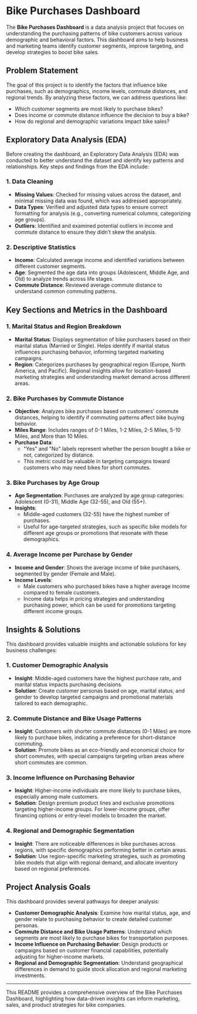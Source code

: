 # Bike Purchases Dashboard

The **Bike Purchases Dashboard** is a data analysis project that focuses on understanding the purchasing patterns of bike customers across various demographic and behavioral factors. This dashboard aims to help business and marketing teams identify customer segments, improve targeting, and develop strategies to boost bike sales.

## Problem Statement

The goal of this project is to identify the factors that influence bike purchases, such as demographics, income levels, commute distances, and regional trends. By analyzing these factors, we can address questions like:
- Which customer segments are most likely to purchase bikes?
- Does income or commute distance influence the decision to buy a bike?
- How do regional and demographic variations impact bike sales?

## Exploratory Data Analysis (EDA)

Before creating the dashboard, an Exploratory Data Analysis (EDA) was conducted to better understand the dataset and identify key patterns and relationships. Key steps and findings from the EDA include:

### 1. Data Cleaning
- **Missing Values**: Checked for missing values across the dataset, and minimal missing data was found, which was addressed appropriately.
- **Data Types**: Verified and adjusted data types to ensure correct formatting for analysis (e.g., converting numerical columns, categorizing age groups).
- **Outliers**: Identified and examined potential outliers in income and commute distance to ensure they didn’t skew the analysis.

### 2. Descriptive Statistics
- **Income**: Calculated average income and identified variations between different customer segments.
- **Age**: Segmented the age data into groups (Adolescent, Middle Age, and Old) to analyze trends across life stages.
- **Commute Distance**: Reviewed average commute distance to understand common commuting patterns.

## Key Sections and Metrics in the Dashboard

### 1. Marital Status and Region Breakdown

- **Marital Status**: Displays segmentation of bike purchasers based on their marital status (Married or Single). Helps identify if marital status influences purchasing behavior, informing targeted marketing campaigns.
- **Region**: Categorizes purchases by geographical region (Europe, North America, and Pacific). Regional insights allow for location-based marketing strategies and understanding market demand across different areas.

### 2. Bike Purchases by Commute Distance

- **Objective**: Analyzes bike purchases based on customers' commute distances, helping to identify if commuting patterns affect bike buying behavior.
- **Miles Range**: Includes ranges of 0-1 Miles, 1-2 Miles, 2-5 Miles, 5-10 Miles, and More than 10 Miles.
- **Purchase Data**:
  - "Yes" and "No" labels represent whether the person bought a bike or not, categorized by distance.
  - This metric could be valuable in targeting campaigns toward customers who may need bikes for short commutes.

### 3. Bike Purchases by Age Group

- **Age Segmentation**: Purchases are analyzed by age group categories: Adolescent (0-31), Middle Age (32-55), and Old (55+).
- **Insights**:
  - Middle-aged customers (32-55) have the highest number of purchases.
  - Useful for age-targeted strategies, such as specific bike models for different age groups or promotions that resonate with these demographics.

### 4. Average Income per Purchase by Gender

- **Income and Gender**: Shows the average income of bike purchasers, segmented by gender (Female and Male).
- **Income Levels**:
  - Male customers who purchased bikes have a higher average income compared to female customers.
  - Income data helps in pricing strategies and understanding purchasing power, which can be used for promotions targeting different income groups.

## Insights & Solutions

This dashboard provides valuable insights and actionable solutions for key business challenges:

### 1. Customer Demographic Analysis
- **Insight**: Middle-aged customers have the highest purchase rate, and marital status impacts purchasing decisions.
- **Solution**: Create customer personas based on age, marital status, and gender to develop targeted campaigns and promotional materials tailored to each demographic.

### 2. Commute Distance and Bike Usage Patterns
- **Insight**: Customers with shorter commute distances (0-1 Miles) are more likely to purchase bikes, indicating a preference for short-distance commuting.
- **Solution**: Promote bikes as an eco-friendly and economical choice for short commutes, with special campaigns targeting urban areas where short commutes are common.

### 3. Income Influence on Purchasing Behavior
- **Insight**: Higher-income individuals are more likely to purchase bikes, especially among male customers.
- **Solution**: Design premium product lines and exclusive promotions targeting higher-income groups. For lower-income groups, offer financing options or entry-level models to broaden the market.

### 4. Regional and Demographic Segmentation
- **Insight**: There are noticeable differences in bike purchases across regions, with specific demographics performing better in certain areas.
- **Solution**: Use region-specific marketing strategies, such as promoting bike models that align with regional demand, and allocate inventory based on regional preferences.

## Project Analysis Goals

This dashboard provides several pathways for deeper analysis:

- **Customer Demographic Analysis**: Examine how marital status, age, and gender relate to purchasing behavior to create detailed customer personas.
- **Commute Distance and Bike Usage Patterns**: Understand which segments are most likely to purchase bikes for transportation purposes.
- **Income Influence on Purchasing Behavior**: Design products or campaigns based on customer financial capabilities, potentially adjusting for higher-income markets.
- **Regional and Demographic Segmentation**: Understand geographical differences in demand to guide stock allocation and regional marketing investments.

---

This README provides a comprehensive overview of the Bike Purchases Dashboard, highlighting how data-driven insights can inform marketing, sales, and product strategies for bike companies.


